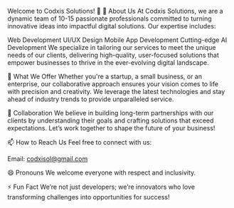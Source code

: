 Welcome to Codxis Solutions! 👋
🌟 About Us
At Codxis Solutions, we are a dynamic team of 10-15 passionate professionals committed to turning innovative ideas into impactful digital solutions. Our expertise includes:

Web Development
UI/UX Design
Mobile App Development
Cutting-edge AI Development
We specialize in tailoring our services to meet the unique needs of our clients, delivering high-quality, user-focused solutions that empower businesses to thrive in the ever-evolving digital landscape.

🚀 What We Offer
Whether you're a startup, a small business, or an enterprise, our collaborative approach ensures your vision comes to life with precision and creativity. We leverage the latest technologies and stay ahead of industry trends to provide unparalleled service.

🤝 Collaboration
We believe in building long-term partnerships with our clients by understanding their goals and crafting solutions that exceed expectations. Let’s work together to shape the future of your business!

📫 How to Reach Us
Feel free to connect with us:

Email: codxisol@gmail.com

😄 Pronouns
We welcome everyone with respect and inclusivity.

⚡ Fun Fact
We’re not just developers; we’re innovators who love transforming challenges into opportunities for success!
